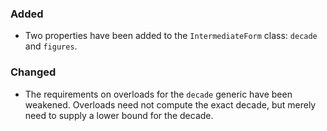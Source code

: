 <!--
A new scriv changelog fragment.

Uncomment the section that is right (remove the HTML comment wrapper).
-->

<!--
### Removed

- A bullet item for the Removed category.

-->

### Added

- Two properties have been added to the `IntermediateForm` class: `decade` and
  `figures`.

### Changed

- The requirements on overloads for the `decade` generic have been weakened. Overloads
  need not compute the exact decade, but merely need to supply a lower bound for the
  decade.

<!--
### Deprecated

- A bullet item for the Deprecated category.

-->
<!--
### Fixed

- A bullet item for the Fixed category.

-->
<!--
### Security

- A bullet item for the Security category.

-->
